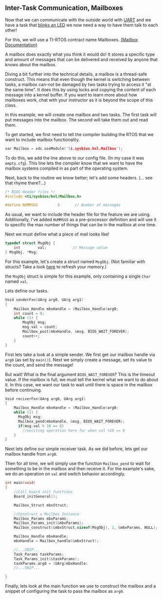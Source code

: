 ## Inter-Task Communication, Mailboxes

Now that we can communicate with the outside world with [UART](uart.md) and we
have a task that [blinks an LED](tasks.md) we now need a way to have them talk
to each other!

For this, we will use a TI-RTOS contract name Mailboxes. [(Mailbox Documentation)](http://software-dl.ti.com/dsps/dsps_public_sw/sdo_sb/targetcontent/sysbios/6_32_05_54/exports/bios_6_32_05_54/docs/cdoc/)

A mailbox does exactly what you think it would do! It stores a specific type and amount of messages that can be delivered and received by anyone that knows about the mailbox.  

Diving a bit further into the technical details, a mailbox is a thread-safe construct. This means that even though the kernel is switching between tasks, a mailbox can-not be damaged by two tasks trying to access it "at the same time". It does this by using locks and copying the content of each message into a kernel buffer. If you want to learn more about how mailboxes work, chat with your instructor as it is beyond the scope of this class.

In this example, we will create one mailbox and two tasks. The first task will put messages into the mailbox. The second will take them out and read them.

To get started, we first need to tell the compiler building the RTOS that we want to include mailbox functionality.

```c
var Mailbox = xdc.useModule('ti.sysbios.knl.Mailbox');
```
To do this, we add the line above to our config file. (In my case it was `empty.cfg`). This line lets the compiler know that we want to have the mailbox systems compiled in as part of the operating system.

Next, back to the routine we know better; let's add some headers. (... see that rhyme there?...)

```c
/* BIOS Header files */
#include <ti/sysbios/knl/Mailbox.h>

#define NUMMSGS         3       // Number of messages
```
As usual, we want to include the header file for the feature we are using.
Additionally, I've added `NUMMSGS` as a pre-processor definition and will use it to specific the max number of things that can be in the mailbox at one time.

Next we must define what a piece of mail looks like!
```c
typedef struct MsgObj {
    int        val;            // Message value
} MsgObj, *Msg;
```
For this example, let's create a struct named `MsgObj`. (Not familiar with structs? Take a look [here](https://www.tutorialspoint.com/cprogramming/c_structures.htm) to refresh your memory.)

the `MsgObj` struct is simple for this example, only containing a single `Char` named `val`.


Lets define our tasks.

```c
Void senderFxn(UArg arg0, UArg arg1)
{
    Mailbox_Handle mbxHandle = (Mailbox_Handle)arg0;
    int count = 0;
    while (1) {
        MsgObj msg;
        msg.val = count;
        Mailbox_post(mbxHandle, &msg, BIOS_WAIT_FOREVER);
        count++;
    }
}
```
First lets take a look at a simple sender. We first get our mailbox handle via `arg0` (as set by `main()`). Next we simply create a message, set its value to the count, and send the message!

But wait! What is the final argument `BIOS_WAIT_FOREVER`? This is the timeout value. If the mailbox is full, we must tell the kernel what we want to do about it. In this case, we want our task to wait until there is space in the mailbox before continuing.

```c
Void reciverFxn(UArg arg0, UArg arg1)
{
    Mailbox_Handle mbxHandle = (Mailbox_Handle)arg0;
    while (1) {
      MsgObj msg;
      Mailbox_pend(mbxHandle, &msg, BIOS_WAIT_FOREVER);
      if(msg.val % 10 == 0)
        //exciting operation here for when val %10 == 0
    }
}
```
Next lets define our simple receiver task. As we did before, lets get our mailbox handle from `arg0`.

Then for all time, we will simply use the function `Mailbox_pend` to wait for something to be in the mailbox and then receive it. For the example's sake, we do an operation on `val` and switch behavior accordingly.


```c
int main(void)
{
    //Call board init functions
    Board_initGeneral();

    Mailbox_Struct mbxStruct;

    //Construct a Mailbox Instance
    Mailbox_Params mbxParams;
    Mailbox_Params_init(&mbxParams);
    Mailbox_construct(&mbxStruct,sizeof(MsgObj), 2, &mbxParams, NULL);

    Mailbox_Handle mbxHandle;
    mbxHandle = Mailbox_handle(&mbxStruct);

    //...SNIP...
    Task_Params taskParams;
    Task_Params_init(&taskParams);
    taskParams.arg0 = (UArg)mbxHandle;
    //...SNIP...

}
```
Finally, lets look at the main function we use to construct the mailbox and a snippet of configuring the task to pass the mailbox as `arg0`.
